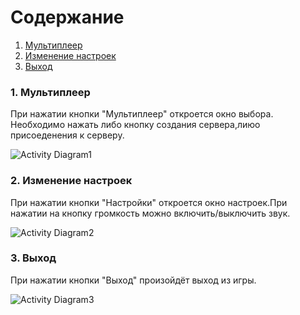 # Содержание
1. [Мультиплеер](#1)
2. [Изменение настроек](#2)
3. [Выход](#3)

### 1. Мультиплеер<a name="1"></a>
При нажатии кнопки "Мультиплеер" откроется окно выбора. Необходимо нажать либо кнопку создания сервера,лиюо присоеденения к серверу.

![Activity Diagram1](https://user-images.githubusercontent.com/49131712/66784710-e3e60400-eee3-11e9-8f82-e6e4a30c86b1.jpg)


### 2. Изменение настроек<a name="2"></a>
При нажатии кнопки "Настройки" откроется окно настроек.При нажатии на кнопку громкость можно включить/выключить звук.

![Activity Diagram2](https://user-images.githubusercontent.com/49131712/66785751-da11d000-eee6-11e9-97d0-ae98956a860d.jpg)
  
### 3. Выход<a name="3"></a>
При нажатии кнопки "Выход" произойдёт выход из игры.

![Activity Diagram3](https://user-images.githubusercontent.com/49131712/66786228-5822a680-eee8-11e9-85c5-26bbe6094e03.jpg)

